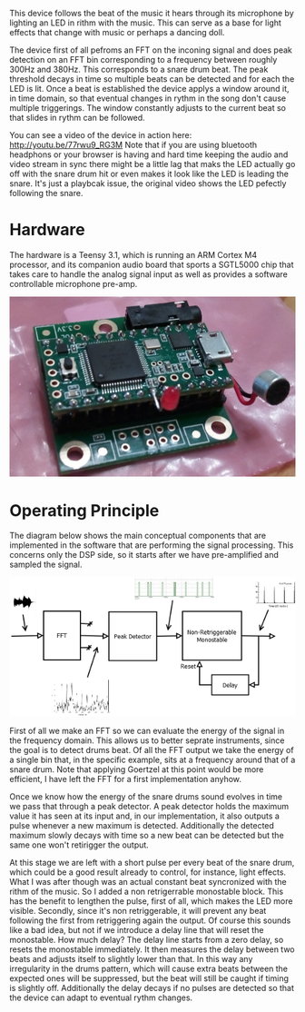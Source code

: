 This device follows the beat of the music it hears through its microphone by lighting an LED in rithm with the music. This can serve as a base for light effects that change with music or perhaps a dancing doll.

The device first of all pefroms an FFT on the inconing signal and does peak detection on an FFT bin corresponding to a frequency between roughly 300Hz and 380Hz. This corresponds to a snare drum beat. The peak threshold decays in time so multiple beats can be detected and for each the LED is lit. Once a beat is established the device applys a window around it, in time domain, so that eventual changes in rythm in the song don't cause multiple triggerings. The window constantly adjusts to the current beat so that slides in rythm can be followed.

You can see a video of the device in action here: http://youtu.be/77rwu9_RG3M Note that if you are using bluetooth headphons or your browser is having and hard time keeping the audio and video stream in sync there might be a little lag that maks the LED actually go off with the snare drum hit or even makes it look like the LED is leading the snare. It's just a playbcak issue, the original video shows the LED pefectly following the snare.

Hardware
===========

The hardware is a Teensy 3.1, which is running an ARM Cortex M4 processor, and its companion audio board that sports a SGTL5000 chip that takes care to handle the analog signal input as well as provides a software controllable microphone pre-amp.

![Proto](documentation/proto.png)

Operating Principle
===========

The diagram below shows the main conceptual components that are implemented in the software that are performing the signal processing. This concerns only the DSP side, so it starts after we have pre-amplified and sampled the signal.

![Block](documentation/block.png)

First of all we make an FFT so we can evaluate the energy of the signal in the frequency domain. This allows us to better seprate instruments, since the goal is to detect drums beat. Of all the FFT output we take the energy of a single bin that, in the specific example, sits at a frequency around that of a snare drum. Note that applying Goertzel at this point would be more efficient, I have left the FFT for a first implementation anyhow. 

Once we know how the energy of the snare drums sound evolves in time we pass that through a peak detector. A peak detector holds the maximum value it has seen at its input and, in our implementation, it also outputs a pulse whenever a new maximum is detected. Additionally the detected maximum slowly decays with time so a new beat can be detected but the same one won't retirigger the output.

At this stage we are left with a short pulse per every beat of the snare drum, which could be a good result already to control, for instance, light effects. What I was after though was an actual constant beat syncronized with the rithm of the music. So I added a non retrigerrable monostable block. This has the benefit to lengthen the pulse, first of all, which makes the LED more visible.  Secondly, since it's non retriggerable, it will prevent any beat following the first from retriggering again the output. Of course this sounds like a bad idea, but not if we introduce a delay line that will reset the monostable. How much delay? The delay line starts from a zero delay, so resets the monostable immediately. It then measures the delay between two beats and adjusts itself to slightly lower than that. In this way any irregularity in the drums pattern, which will cause extra beats between the expected ones will be suppressed, but the beat will still be caught if timing is slightly off. Additionally the delay decays if no pulses are detected so that the device can adapt to eventual rythm changes.
